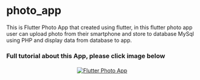 # photo_app

This is Flutter Photo App that created using flutter, in this flutter photo app user can upload photo from their smartphone and store to database MySql using PHP and display data from database to app.

### Full tutorial about this App, please click image below
<p align="center">
 <a href="https://www.youtube.com/watch?v=j-YCPrJep7M&list=PL0R1bxybMk7aoUPgwC_Cuq1wBvSMayrkF" target="_blank"> <img src="https://user-images.githubusercontent.com/33416633/122310139-dd6e2200-cf39-11eb-8a76-75d6b187c865.png" alt="Flutter Photo App" style="vertical-align:top; margin:4px"> </a>
</p>

